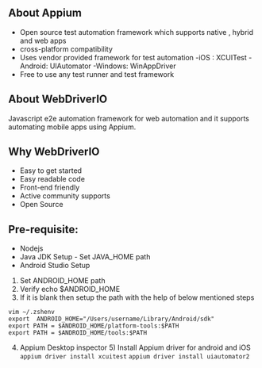 ## About Appium

- Open source test automation framework which supports native , hybrid and web apps
- cross-platform compatibility
- Uses vendor provided framework for test automation
  -iOS : XCUITest
  -Android: UIAutomator
  -Windows: WinAppDriver
- Free to use any test runner and test framework

## About WebDriverIO

Javascript e2e automation framework for web automation and it supports automating mobile apps using Appium.

## Why WebDriverIO

- Easy to get started
- Easy readable code
- Front-end friendly
- Active community supports
- Open Source

## Pre-requisite:

- Nodejs
- Java JDK Setup - Set JAVA_HOME path
- Android Studio Setup

1.  Set ANDROID_HOME path
2.  Verify echo $ANDROID_HOME
3.  If it is blank then setup the path with the help of below mentioned steps

```
vim ~/.zshenv
export  ANDROID_HOME="/Users/username/Library/Android/sdk"
export PATH = $ANDROID_HOME/platform-tools:$PATH
export PATH = $ANDROID_HOME/tools:$PATH
```

4. Appium Desktop inspector 5) Install Appium driver for android and iOS
   `appium driver install xcuitest`
   `appium driver install uiautomator2`
